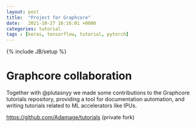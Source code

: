 ```yaml
---
layout: post
title:  "Project for Graphcore"
date:   2021-10-27 16:16:01 +0000
categories: tutorial
tags : [keras, tensorflow, tutorial, pytorch]
---
```

{% include JB/setup %}

# Graphcore collaboration
Together with @plutasnyy we made some contributions to the Graphcore tutorials repository, providing a tool for documentation automation,
and writing tutorials related to ML accelerators like IPUs.

https://github.com/Adamage/tutorials  (private fork)
